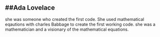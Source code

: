 ##Ada Lovelace 
---
she was someone who created the first code. She used mathematical eqautions with charles Babbage to create the first working code.
she was a mathematician and a visionary of the mathematical equations.
